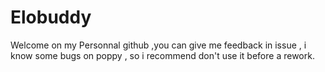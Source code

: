 # Elobuddy

Welcome on my Personnal github ,you can give me feedback in issue , i know some bugs on poppy , so i recommend don't use it before a rework.
